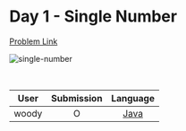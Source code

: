 # Day 1 - Single Number

[Problem Link](https://leetcode.com/problems/single-number/)

![single-number](../images/01-single-number.png)

<br>

User  | Submission | Language
:--:  | :--------: | :-----:
woody | O          | [Java](./woody.md)